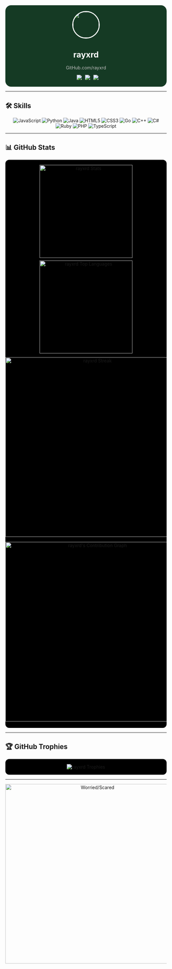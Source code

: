 <!-- Compact Profile Dashboard for rayxrd -->

<div align="center" style="background:#153a24; border-radius:18px; padding:18px 0; max-width:560px; margin:auto;">
  <img src="https://avatars.githubusercontent.com/u/your-github-id?v=4" width="80" style="border-radius:50%;border:3px solid #ffffff;">
  <h1 style="color:#ffffff; font-size:1.8em;">rayxrd</h1>
  <p style="color:#c0c0c0;">GitHub.com/rayxrd</p>
  <div>
    <img src="https://img.shields.io/twitter/follow/?logo=twitter&style=for-the-badge&color=000000" alt="" style="margin:0 3px;">
    <img src="https://img.shields.io/github/followers/rayxrd?label=Followers&style=for-the-badge&color=000000" style="margin:0 3px;">
    <img src="https://img.shields.io/github/stars/rayxrd?label=Stars&style=for-the-badge&color=000000" style="margin:0 3px;">
    <img src="https://komarev.com/ghpvc/?username=rayxrd&label=Profile%20views&color=000000&style=for-the-badge" style="margin:0 3px;">
  </div>
</div>

---
## 🛠️ Skills

<p align="center">
  <img src="https://img.shields.io/badge/JavaScript-F7DF1E?style=for-the-badge&logo=javascript&logoColor=000000" alt="JavaScript">
  <img src="https://img.shields.io/badge/Python-3776AB?style=for-the-badge&logo=python&logoColor=ffffff" alt="Python">
  <img src="https://img.shields.io/badge/Java-007396?style=for-the-badge&logo=java&logoColor=ffffff" alt="Java">
  <img src="https://img.shields.io/badge/HTML5-E34F26?style=for-the-badge&logo=html5&logoColor=ffffff" alt="HTML5">
  <img src="https://img.shields.io/badge/CSS3-1572B6?style=for-the-badge&logo=css3&logoColor=ffffff" alt="CSS3">
  <img src="https://img.shields.io/badge/Go-00ADD8?style=for-the-badge&logo=go&logoColor=ffffff" alt="Go">
  <img src="https://img.shields.io/badge/C++-00599C?style=for-the-badge&logo=c%2B%2B&logoColor=ffffff" alt="C++">
  <img src="https://img.shields.io/badge/C%23-239120?style=for-the-badge&logo=csharp&logoColor=ffffff" alt="C#">
  <img src="https://img.shields.io/badge/Ruby-CC342D?style=for-the-badge&logo=ruby&logoColor=ffffff" alt="Ruby">
  <img src="https://img.shields.io/badge/PHP-777BB4?style=for-the-badge&logo=php&logoColor=ffffff" alt="PHP">
  <img src="https://img.shields.io/badge/TypeScript-3178C6?style=for-the-badge&logo=typescript&logoColor=ffffff" alt="TypeScript">
</p>

---

## 📊 GitHub Stats
<div align="center" style="background:#000000; border-radius:12px; margin:12px auto; padding:12px 0; max-width:560px;">
  <div style="display:flex;flex-wrap:wrap;justify-content:center;">
    <img src="https://github-readme-stats.vercel.app/api?username=rayxrd&show_icons=true&theme=dark&border_radius=12&bg_color=000000&title_color=ffffff&text_color=c0c0c0&icon_color=ffffff" width="290" alt="rayxrd Stats" style="margin:4px;">
    <img src="https://github-readme-stats.vercel.app/api/top-langs?username=rayxrd&show_icons=true&theme=dark&border_radius=12&bg_color=000000&title_color=ffffff&text_color=c0c0c0&icon_color=ffffff&layout=compact" width="290" alt="rayxrd Top Languages" style="margin:4px;">
  </div>
  <img src="https://github-readme-streak-stats.herokuapp.com/?user=rayxrd&theme=dark&background=000000&ring=ffffff&fire=ffffff&currStreakLabel=ffffff&sideNums=ffffff&sideLabels=c0c0c0&dates=c0c0c0&border_radius=12" width="560" alt="rayxrd Streak" style="margin:8px 0;">
  <img src="https://github-readme-activity-graph.vercel.app/graph?username=rayxrd&theme=react-dark&bg_color=000000&color=ffffff&line=ffffff&point=c0c0c0" width="560" alt="rayxrd's Contribution Graph" style="margin:8px 0;">
</div>

---
## 🏆 GitHub Trophies

<div align="center" style="background:#000000; border-radius:12px; padding:12px; max-width:560px; margin:auto;">
  <img src="https://github-profile-trophy.vercel.app/?username=rayxrd&theme=radical-dark&no-frame=true&column=7" alt="rayxrd Trophies" style="margin:4px;">
</div>



---



<p align="center" style="margin-top:12px;">
  <img alt="Worried/Scared" width="560" src="https://raw.githubusercontent.com/rayxrd/rayxrd/47211229bb3336d16951ca863ed0c61929bf8a78/.github/worried-scared.gif">
</p>
